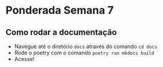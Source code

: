 # Ponderada Semana 7

## Como rodar a documentação
- Navegue até o diretório `docs` através do comando `cd docs`
- Rode o poetry com o comando `poetry run mkdocs build`
- Acesse! 
